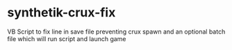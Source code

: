 # synthetik-crux-fix
VB Script to fix line in save file preventing crux spawn and an optional batch file which will run script and launch game
